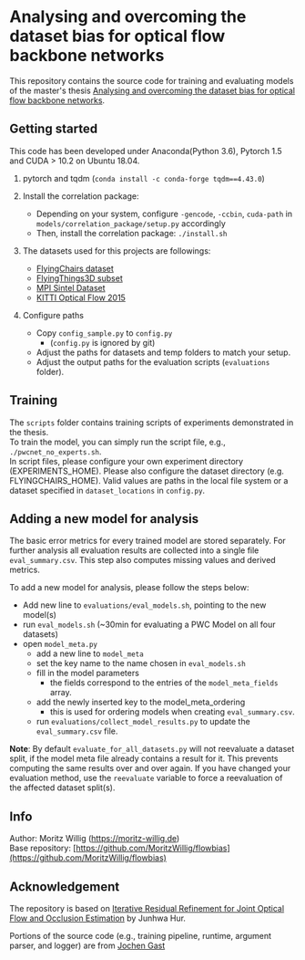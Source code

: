 # Analysing and overcoming the dataset bias for optical flow backbone networks

This repository contains the source code for training and evaluating models of the
master's thesis [Analysing and overcoming the dataset bias for optical flow backbone networks](https://moritz-willig.de/projects/flowbias.html).

## Getting started
This code has been developed under Anaconda(Python 3.6), Pytorch 1.5 and CUDA > 10.2 on Ubuntu 18.04.

1. pytorch and tqdm (`conda install -c conda-forge tqdm==4.43.0`)

2. Install the correlation package:
   - Depending on your system, configure `-gencode`, `-ccbin`, `cuda-path` in `models/correlation_package/setup.py` accordingly
   - Then, install the correlation package: `./install.sh`

3. The datasets used for this projects are followings:
    - [FlyingChairs dataset](https://lmb.informatik.uni-freiburg.de/resources/datasets/FlyingChairs.en.html#flyingchairs)
    - [FlyingThings3D subset](https://lmb.informatik.uni-freiburg.de/resources/datasets/SceneFlowDatasets.en.html)
    - [MPI Sintel Dataset](http://sintel.is.tue.mpg.de/downloads)
    - [KITTI Optical Flow 2015](http://www.cvlibs.net/datasets/kitti/eval_scene_flow.php?benchmark=flow)

4. Configure paths
    - Copy `config_sample.py` to `config.py`
      - (`config.py` is ignored by git)
    - Adjust the paths for datasets and temp folders to match your setup.
    - Adjust the output paths for the evaluation scripts (`evaluations` folder). 

## Training

The `scripts` folder contains training scripts of experiments demonstrated in the thesis.  
To train the model, you can simply run the script file, e.g., `./pwcnet_no_experts.sh`.  
In script files, please configure your own experiment directory (EXPERIMENTS_HOME). Please also configure the dataset directory (e.g. FLYINGCHAIRS_HOME). Valid values are paths in the local file system or a dataset specified in `dataset_locations` in `config.py`.

## Adding a new model for analysis
The basic error metrics for every trained model are stored separately. For further analysis all evaluation results are collected into a single file `eval_summary.csv`. This step also computes missing values and derived metrics.

To add a new model for analysis, please follow the steps below: 

* Add new line to `evaluations/eval_models.sh`, pointing to the new model(s)
* run `eval_models.sh` (~30min for evaluating a PWC Model on all four datasets)
* open `model_meta.py`
  * add a new line to `model_meta`
  * set the key name to the name chosen in `eval_models.sh`
  * fill in the model parameters
    * the fields correspond to the entries of the `model_meta_fields` array.
  * add the newly inserted key to the model_meta_ordering
    * this is used for ordering models when creating `eval_summary.csv`.
  * run `evaluations/collect_model_results.py` to update the `eval_summary.csv` file.

**Note**: By default `evaluate_for_all_datasets.py` will not reevaluate a dataset split, if the model meta file already contains a result for it. This prevents computing the same results over and over again. If you have changed your evaluation method, use the `reevaluate` variable to force a reevaluation of the affected dataset split(s).


## Info
Author: Moritz Willig (https://moritz-willig.de)  
Base repository: [https://github.com/MoritzWillig/flowbias](https://github.com/MoritzWillig/flowbias)

## Acknowledgement
The repository is based on [Iterative Residual Refinement for Joint Optical Flow and Occlusion Estimation](https://github.com/visinf/irr) by Junhwa Hur.

Portions of the source code (e.g., training pipeline, runtime, argument parser, and logger) are from [Jochen Gast](https://www.visinf.tu-darmstadt.de/team_members/jgast/jgast.en.jsp)

